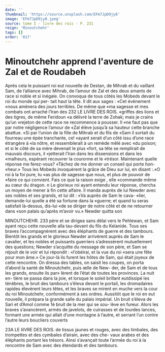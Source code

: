 ```yaml
---
date: ''
thumbnail: 'https://source.unsplash.com/EFm7JpD9jy8'
image: 'EFm7JpD9jy8.jpeg'
source: tome I - livre des rois - P. 231
reign: 'Minoutchehr'
tags: []
order: '017'
---
```


# Minoutchehr apprend l'aventure de Zal et de Roudabeh

Après cela le puissant roi eut nouvelle de Destan, de Mihrab et du vaillant Sam, de l’alliance avec Mihrab, de l’amour de Zal et des deux amants de race si noble et si inégale. On convoqua de tous côtés les Mobeds devant le roi du monde qui per- tait haut la tête. Il dit aux sages : «Cet événement «nous amènera des jours terribles. De même que «ma sagesse et mes combats ont arraché l’Iran des
232 LE LIVRE DES ROIS.
«griffes des lions et des tigres, de même Feridoun «a délivré la terre de Zohak; mais je crains qu’un «rejeton de cette race ne recommence à pousser. Il «ne faut pas que par notre négligence l’amour de
«Zal élève jusqu’à sa hauteur cette branche abattue.
«Si par l’union de la fille de Mihrab et du fils de «Sam il sortait du fourreau une épée tranchante, ce! «ayant serait d’un côté issu d’une race étrangère à
«la nôtre, et ressemblerait à un remède mêlé avec
«du poison; et si le côté de sa mère devenait le plus «fort, sa tête se remplirait de mauvais discours, il «jetterait l’lran dans les dissensions et dans les «malheurs, espérant recouvrer la couronne et le «trésor. Maintenant quelle réponse me ferez-vous? «Tâchez de me donner un conseil qui porte hon- «heur.» Tous les Mobeds invoquèrent la grâce de Dieu sur lui, en disant :.«O roi à la foi pure, tu «as plus de sagesse que nous, et plus de pouvoir de «faire ce qui convient. Fais ce que la raison exige , elle «commande même au cœur du dragon. n Le glorieux roi ayant entendu leur réponse, chercha un moyen de mener à fin cette alfaire.
Il manda auprès de lui Newder avec ses nobles et ses grands, et lui dit : «Va auprès de Sam le cava- «lier, demande-lui quelle a été sa fortune dans la «guerre; et quand tu seras satisfait là-dessus, dis-lui «de se diriger de notre côté et de ne retourner dans
«son palais qu’après m’avoir vu.» Newder quitta son

MINOUTCHEHR. 233 père et se dirigea sans délai vers le Pehlewan, et Sam
ayant reçu cette nouvelle alla tau-devant du fils du Keïanide. Tous ses braves l’accompagnèrent avec des
éléphants de guerre et des tambours. Bientôt les
grands et le glorieux Newder arrivèrent auprès de
Sam le cavalier, et les nobles et puissants guerriers
s’adressèrent mutuellement des questions; Newder
s’acquitte du message de son père, et Sam se réjouit
de le voir et lui répondit : «l’obéirai, et la vue du roi
«sera une fête pour mon âme.» Ce jour-là ils furent
les hôtes de Sam, qui était joyeux de cette rencontre.
On dressa des tables, on saisit les coupes, on porta
d’abord la santé de Minoutchehr, puis œlle de New-
der, de Sam et de tous les grands, ensuite ils par»
lèrent de l’état de toutes les provinces. La nuit en-
tière se passa dans la joie, et lorsque le soleil brillant eutdissipé les ténèbres, le bruit des tambours s’éleva
devant le portail, les dromadaires rapides élevèrent leurs têtes, et les braves se mirent en muche vers la cour du roi Minoutchehr, conformément à ses ordres.
Aussitôt que le roi en eut nouvelle, il prépara la grande salle du palais impérial. Un bruit s’éleva de Sari et d’Amol comme 1è bruit de la mer qui se sou- lève en fureur. Alors les braves s’avancèrent, armés
de javelots, de cuirasses et de lourdes lances, formant une armée qui allait d’une montagne à l’autre, et
serrant l’un contre l’autre leurs boucliers couverts

23A LE lilVRE DES ROIS.
de tissus jaunes et rouges, avec des timbales, des trompettes et des cymbales d’airain, avec des che- vaux arabes et des éléphants portant les trésors. Ainsi s’avançait toute l’armée du roi à la rencontre de Sam
avec des étendards et des tambours.
